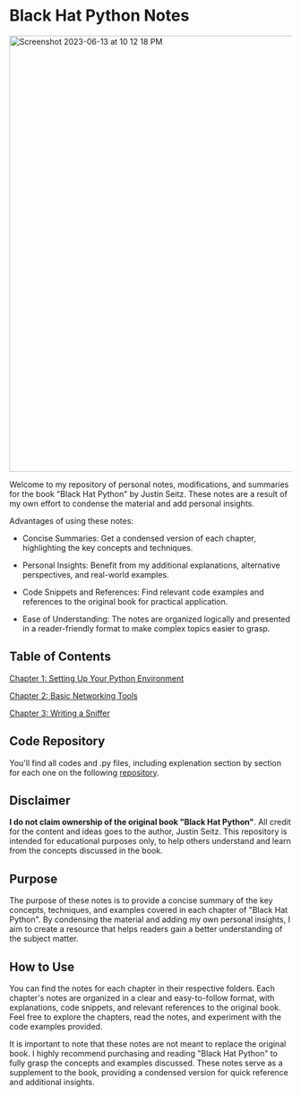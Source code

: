 # Black Hat Python Notes
<img width="778" alt="Screenshot 2023-06-13 at 10 12 18 PM" src="https://github.com/sinapordanesh/Cybersecurity-Networking-Course-Notes/assets/74850874/b2b9dc4e-edec-45af-a3f6-4502e2ef64fc">

Welcome to my repository of personal notes, modifications, and summaries for the book "Black Hat Python" by Justin Seitz. These notes are a result of my own effort to condense the material and add personal insights.

Advantages of using these notes:

- Concise Summaries: Get a condensed version of each chapter, highlighting the key concepts and techniques.

- Personal Insights: Benefit from my additional explanations, alternative perspectives, and real-world examples.

- Code Snippets and References: Find relevant code examples and references to the original book for practical application.

- Ease of Understanding: The notes are organized logically and presented in a reader-friendly format to make complex topics easier to grasp.

## Table of Contents 

[Chapter 1: Setting Up Your Python Environment](https://github.com/sinapordanesh/Cybersecurity-Networking-Course-Notes/blob/main/Black%20Hat%20Python%20Programming%20for%20Hackers/Chapter%201%20Setting%20Up%20Your%20Python%20Environment.md)

[Chapter 2: Basic Networking Tools ](https://github.com/sinapordanesh/Cybersecurity-Networking-Course-Notes/blob/main/Black%20Hat%20Python%20Programming%20for%20Hackers/Chapter%202%20Basic%20Networking%20Tools.md)

[Chapter 3: Writing a Sniffer ](https://github.com/sinapordanesh/Cybersecurity-Networking-Course-Notes/blob/main/Black%20Hat%20Python%20Programming%20for%20Hackers/Chapter%203%20Writing%20a%20Sniffer.md)

## Code Repository
You'll find all codes and .py files, including explenation section by section for each one on the following [repository](https://github.com/sinapordanesh/Python-Scripting-Automation/tree/main/Python%20Programming%20for%20Hackers%20-%20Black%20Hat). 

## Disclaimer

**I do not claim ownership of the original book "Black Hat Python"**. All credit for the content and ideas goes to the author, Justin Seitz. This repository is intended for educational purposes only, to help others understand and learn from the concepts discussed in the book.

## Purpose

The purpose of these notes is to provide a concise summary of the key concepts, techniques, and examples covered in each chapter of "Black Hat Python". By condensing the material and adding my own personal insights, I aim to create a resource that helps readers gain a better understanding of the subject matter.

## How to Use

You can find the notes for each chapter in their respective folders. Each chapter's notes are organized in a clear and easy-to-follow format, with explanations, code snippets, and relevant references to the original book. Feel free to explore the chapters, read the notes, and experiment with the code examples provided.

It is important to note that these notes are not meant to replace the original book. I highly recommend purchasing and reading "Black Hat Python" to fully grasp the concepts and examples discussed. These notes serve as a supplement to the book, providing a condensed version for quick reference and additional insights.

